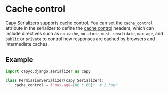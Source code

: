 # Cache control

Capy Serializers supports cache control. You can set the `cache_control` attribute in the serializer to define the [cache control](https://developer.mozilla.org/es/docs/Web/HTTP/Headers/Cache-Control) headers, which can include directives such as `no-cache`, `no-store`, `must-revalidate`, `max-age`, and `public` or `private` to control how responses are cached by browsers and intermediate caches.

## Example

```python
import capyc.django.serializer as capy

class PermissionSerializer(capy.Serializer):
    cache_control = f"max-age={60 * 60}"  # 1 hour
```
